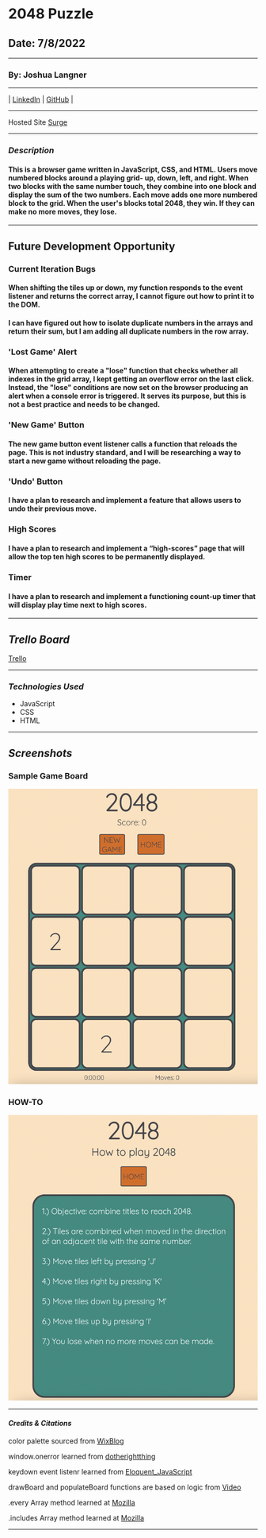 # 2048 Puzzle

## Date: 7/8/2022

---

### By: Joshua Langner

---

| [LinkedIn](https://www.linkedin.com/in/josh-langner-48) | [GitHub](https://github.com/jlangner87) |

---

Hosted Site [Surge](http://2048-numbergame.surge.sh)

---

### **_Description_**

#### This is a browser game written in JavaScript, CSS, and HTML. Users move numbered blocks around a playing grid- up, down, left, and right. When two blocks with the same number touch, they combine into one block and display the sum of the two numbers. Each move adds one more numbered block to the grid. When the user's blocks total 2048, they win. If they can make no more moves, they lose.

---

## **Future Development Opportunity**

### **Current Iteration Bugs**

#### When shifting the tiles up or down, my function responds to the event listener and returns the correct array, I cannot figure out how to print it to the DOM.

#### I can have figured out how to isolate duplicate numbers in the arrays and return their sum, but I am adding all duplicate numbers in the row array.

### **'Lost Game' Alert**

#### When attempting to create a "lose" function that checks whether all indexes in the grid array, I kept getting an overflow error on the last click. Instead, the "lose" conditions are now set on the browser producing an alert when a console error is triggered. It serves its purpose, but this is not a best practice and needs to be changed.

### **'New Game' Button**

#### The new game button event listener calls a function that reloads the page. This is not industry standard, and I will be researching a way to start a new game without reloading the page.

### **'Undo' Button**

#### I have a plan to research and implement a feature that allows users to undo their previous move.

### **High Scores**

#### I have a plan to research and implement a “high-scores” page that will allow the top ten high scores to be permanently displayed.

### **Timer**

#### I have a plan to research and implement a functioning count-up timer that will display play time next to high scores.

---

## **_Trello Board_**

[Trello](https://trello.com/b/TnGyK7lh/browser-game-tbd)

---

### **_Technologies Used_**

- JavaScript
- CSS
- HTML

---

## **_Screenshots_**

### Sample Game Board

![Game_Board](screenshot.png)

### HOW-TO

![How_To](how-to.png)

---

#### _Credits & Citations_

color palette sourced from [WixBlog](https://www.wix.com/blog/2016/05/colors-101-how-to-choose-the-right-website-color-schemes/)

window.onerror learned from [dotherightthing](https://gist.github.com/dotherightthing/cf0966bffc88abfec7af)

keydown event listenr learned from [Eloquent_JavaScript](https://eloquentjavascript.net/15_event.html)

drawBoard and populateBoard functions are based on logic from [Video](https://youtu.be/aDn2g8XfSMc)

.every Array method learned at [Mozilla](https://developer.mozilla.org/en-US/docs/Web/JavaScript/Reference/Global_Objects/Array/every)

.includes Array method learned at [Mozilla](https://developer.mozilla.org/en-US/docs/Web/JavaScript/Reference/Global_Objects/Array/includes)

---

